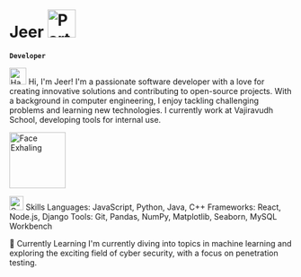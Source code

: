 # Jeer <img src="https://raw.githubusercontent.com/Tarikul-Islam-Anik/Animated-Fluent-Emojis/master/Emojis/Activities/Party%20Popper.png" alt="Party Popper" width="50" height="50" />
**`Developer`**

<img src="https://raw.githubusercontent.com/Tarikul-Islam-Anik/Animated-Fluent-Emojis/master/Emojis/Hand%20gestures/Hand%20with%20Fingers%20Splayed.png" alt="Hand with Fingers Splayed" width="30" height="30" /> Hi, I'm Jeer! I'm a passionate software developer with a love for creating innovative solutions and contributing to open-source projects. With a background in computer engineering, I enjoy tackling challenging problems and learning new technologies. I currently work at Vajiravudh School, developing tools for internal use.

<img src="https://raw.githubusercontent.com/Tarikul-Islam-Anik/Animated-Fluent-Emojis/master/Emojis/Smilies/Face%20Exhaling.png" alt="Face Exhaling" width="100" height="100" />

<img src="https://raw.githubusercontent.com/Tarikul-Islam-Anik/Animated-Fluent-Emojis/master/Emojis/Travel%20and%20places/Comet.png" alt="Comet" width="25" height="25" /> Skills
Languages: JavaScript, Python, Java, C++
Frameworks: React, Node.js, Django
Tools: Git, Pandas, NumPy, Matplotlib, Seaborn, MySQL Workbench

🌱 Currently Learning
I'm currently diving into topics in machine learning and exploring the exciting field of cyber security, with a focus on penetration testing.

<!--
**goodgithubname/goodgithubname** is a ✨ _special_ ✨ repository because its `README.md` (this file) appears on your GitHub profile.

Here are some ideas to get you started:

- 🔭 I’m currently working on ...
- 🌱 I’m currently learning ...
- 👯 I’m looking to collaborate on ...
- 🤔 I’m looking for help with ...
- 💬 Ask me about ...
- 📫 How to reach me: ...
- 😄 Pronouns: ...
- ⚡ Fun fact: ...
-->
